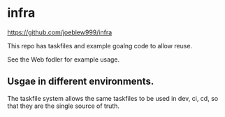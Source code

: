 # infra

https://github.com/joeblew999/infra

This repo has taskfiles and example goalng code to allow reuse.

See the Web fodler for example usage.

## Usgae in different environments.

The taskfile system allows the same taskfiles to be used in dev, ci, cd, so that they are the single source of truth.






